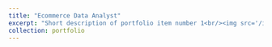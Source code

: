 ```yaml
---
title: "Ecommerce Data Analyst"
excerpt: "Short description of portfolio item number 1<br/><img src='/images/Amazon.jpg'>"
collection: portfolio
---
```


